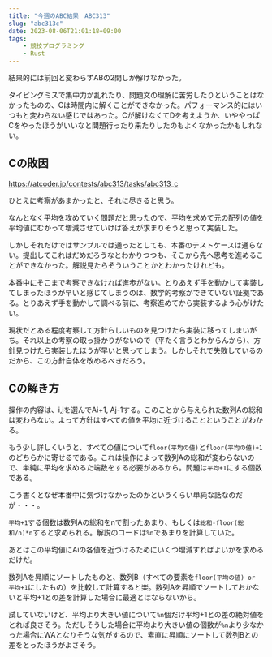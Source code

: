 ```yaml
---
title: "今週のABC結果　ABC313"
slug: "abc313c"
date: 2023-08-06T21:01:18+09:00
tags:
    - 競技プログラミング
    - Rust
---
```


結果的には前回と変わらずABの2問しか解けなかった。

タイピングミスで集中力が乱れたり、問題文の理解に苦労したりということはなかったものの、Cは時間内に解くことができなかった。パフォーマンス的にはいつもと変わらない感じではあった。Cが解けなくてDを考えようか、いややっぱCをやったほうがいいなと問題行ったり来たりしたのもよくなかったかもしれない。

<!--more-->

## Cの敗因

https://atcoder.jp/contests/abc313/tasks/abc313_c

ひとえに考察があまかったと、それに尽きると思う。

なんとなく平均を攻めていく問題だと思ったので、平均を求めて元の配列の値を平均値にむかって増減させていけば答えが求まりそうと思って実装した。

しかしそれだけではサンプルでは通ったとしても、本番のテストケースは通らない。提出してこれはだめだろうなとわかりつつも、そこから先へ思考を進めることができなかった。解説見たらそういうことかとわかったけれども。

本番中にそこまで考察できなければ進歩がない。とりあえず手を動かして実装してしまったほうが早いと感じてしまうのは、数学的考察ができていない証拠である。とりあえず手を動かして調べる前に、考察進めてから実装するよう心がけたい。

現状だとある程度考察して方針らしいものを見つけたら実装に移ってしまいがち。それ以上の考察の取っ掛かりがないので（平たく言うとわからんから）、方針見つけたら実装したほうが早いと思ってしまう。しかしそれで失敗しているのだから、この方針自体を改めるべきだろう。

## Cの解き方

操作の内容は、i,jを選んでAi+1, Aj-1する。このことから与えられた数列Aの総和は変わらない。よって方針はすべての値を平均に近づけることということがわかる。

もう少し詳しくいうと、すべての値について`floor(平均の値)`と`floor(平均の値)+1`のどちらかに寄せるである。これは操作によって数列Aの総和が変わらないので、単純に平均を求めるた端数をする必要があるから。問題は`平均+1`にする個数である。

こう書くとなぜ本番中に気づけなかったのかというくらい単純な話なのだが・・・。

`平均+1`する個数は数列Aの総和をnで割ったあまり、もしくは`総和-floor(総和/n)*n`すると求められる。解説のコードは`%n`であまりを計算していた。

あとはこの平均値にAiの各値を近づけるためにいくつ増減すればよいかを求めるだけだ。

数列Aを昇順にソートしたものと、数列B（すべての要素を`floor(平均の値) or 平均+1`にしたもの）を比較して計算すると楽。数列Aを昇順でソートしておかないと平均+1との差を計算した場合に最適とはならないから。

試していないけど、平均より大きい値について`%n`個だけ平均+1との差の絶対値をとれば良さそう。ただしそうした場合に平均より大きい値の個数が`%n`より少なかった場合にWAとなりそうな気がするので、素直に昇順にソートして数列Bとの差をとったほうがよさそう。
